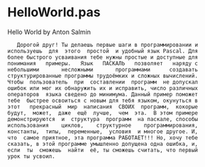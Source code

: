 # HelloWorld.pas
Hello World by Anton Salmin

       Дорогой друг! Ты делаешь первые шаги в программировании и
    используешь  для  этого  простой  и удобный язык Pascal. Для
    более быстрого усваивания тебе нужны простые и доступные для
    понимания   примеры.   Язык   ПАСКАЛЬ   позволяет   наряду с
    небольшими       несложными       программами      создавать
    структурированные программы трудоёмких и сложных вычислений.
    Чтобы  пользователь  при  составлении  программ  не допускал
    ошибок или мог их обнаружить их и исправить, число различных
    операторов  языка сведено до минимума. Данный пример поможет
    тебе  быстрее освоиться с новым для тебя языком, окунуться в
    этот   прекрасный  мир  написания  СВОИХ  программ,  кокорые
    будут,  может,  даже  ещё  лучше,  чем  эта.  В этом примере
    демонстрируются  и  структура  программ  на паскале, способы
    использования    циклов,    структурное    программирования,
    константы,  типы,  переменные,  условия  и многое другое. И,
    что  самое приятное, эта программа РАБОТАЕТ!!! Hо, хочу тебе
    сказать, в этой программе умышленно допущена одна ошибка, и,
    если  ты  сможешь  найти  её, ты сможешь считать, что первый
    урок ты усвоил.
